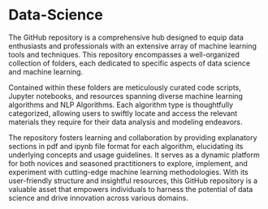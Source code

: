 # Data-Science
The GitHub repository is a comprehensive hub designed to equip data enthusiasts and professionals with an extensive array of machine learning tools and techniques. This repository encompasses a well-organized collection of folders, each dedicated to specific aspects of data science and machine learning.

Contained within these folders are meticulously curated code scripts, Jupyter notebooks, and resources spanning diverse machine learning algorithms and NLP Algorithms. Each algorithm type is thoughtfully categorized, allowing users to swiftly locate and access the relevant materials they require for their data analysis and modeling endeavors.

The repository fosters learning and collaboration by providing explanatory sections in pdf and ipynb file format for each algorithm, elucidating its underlying concepts and usage guidelines. It serves as a dynamic platform for both novices and seasoned practitioners to explore, implement, and experiment with cutting-edge machine learning methodologies. With its user-friendly structure and insightful resources, this GitHub repository is a valuable asset that empowers individuals to harness the potential of data science and drive innovation across various domains.

